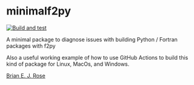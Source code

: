 # minimalf2py

[![Build and test](https://github.com/brian-rose/minimalf2py/workflows/build-and-test.yaml/badge.svg)](https://github.com/brian-rose/minimalf2py/actions/workflows/build-and-test.yaml)

A minimal package to diagnose issues with building Python / Fortran packages with f2py

Also a useful working example of how to use GitHub Actions to build this kind of package for Linux, MacOs, and Windows.

[Brian E. J. Rose](https://brian-rose.github.io)
